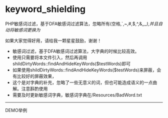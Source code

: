 # keyword_shielding
PHP敏感词过滤，基于DFA敏感词过滤算法，忽略所有(空格,`,~,#,$,^,&amp;,*,_),并且自动将敏感词更换为*

如果大家觉得好用，请给我一颗星星鼓励，谢谢！

 * 敏感词过滤，基于DFA敏感词过滤算法，大字典的时候比较高效。
 * 使用只需要将本文件引入，然后再调用shildDirtyWords::findAndHideKeyWords($testWords)即可
 * 如果使用shildDirtyWords::findAndHideKeyWords($testWords)来屏蔽，会有比较好的屏蔽效果，
 * 这个是对字典的补充，忽略了一些无意义的词，但也可能造成语义的一点曲解。注意斟酌使用
 * 需要及时更新敏感词字典，敏感词字典在/Resources/BadWord.txt
 -----------------------------------------------------------
DEMO举例
<?php
//引入屏蔽处理类
include_once __DIR__.'/shildDirtyWords.php';
//要处理的对话内容
$testWords="好圣女峰，你个大s #b，全部去吃^ 屎cs  b吧！";
//调用屏蔽函数，返回屏蔽后的内容
var_dump(shildDirtyWords::findAndHideKeyWords($testWords));
